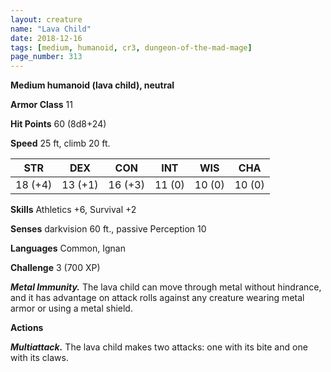 ```yaml
---
layout: creature
name: "Lava Child"
date: 2018-12-16
tags: [medium, humanoid, cr3, dungeon-of-the-mad-mage]
page_number: 313
---
```


**Medium humanoid (lava child), neutral**

**Armor Class** 11

**Hit Points** 60 (8d8+24)

**Speed** 25 ft, climb 20 ft.

|   STR   |   DEX   |   CON   |   INT   |   WIS   |   CHA   |
|:-----:|:-----:|:-----:|:-----:|:-----:|:-----:|
| 18 (+4) | 13 (+1) | 16 (+3) | 11 (0) | 10 (0) | 10 (0) |

**Skills** Athletics +6, Survival +2

**Senses** darkvision 60 ft., passive Perception 10

**Languages** Common, Ignan

**Challenge** 3 (700 XP)

***Metal Immunity.*** The lava child can move through metal without hindrance, and it has advantage on attack rolls against any creature wearing metal armor or using a metal shield.

**Actions**

***Multiattack.*** The lava child makes two attacks: one with its bite and one with its claws.